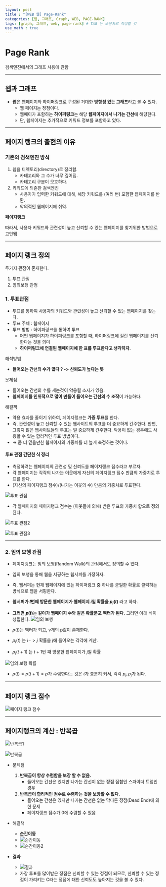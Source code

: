 ```yaml
---
layout: post
title : "[WEB 웹] Page-Rank"
categories: [웹, 그래프, Graph, WEB, PAGE-RANK]
tags: [graph, 그래프, web, page-rank] # TAG 는 소문자로 작성할 것
use_math : true
---
```


# **Page Rank**

검색엔진에서의 그래프 사용에 관함

---

## **웹과 그래프**

- **웹**은 웹페이지와 하이퍼링크로 구성된 거대한 <span class="custom_underline">**방항성 있는 그래프**</span>라고 볼 수 있다.
  - 웹 페이지는 정점이다.
  - 웹페이가 포함하는 **하이퍼링크**는 해당 **웹페이지에서 나가는 간선**에 해당한다.
  - 단, 웹페이지는 추가적으로 키워드 정보를 포함하고 있다.

---

## **페이지 랭크의 출현의 이유**

### **기존의 검색엔진 방식**

1. 웹을 디렉토리(directory)로 정리함.
   - 카테고리와 그 수가 너무 깊어짐.
   - 카테고리 구분이 모호하다.
2. 키워드에 의존한 검색엔진
   - 사용자가 입력한 키워드에 대해, 해당 키워드를 (여러 번) 포함한 웹페이지를 반환.
   - 악의적인 웹페이지에 취약.

**페이지랭크**

따라서, 사용자 키워드와 관련성이 높고 신뢰할 수 있는 웹페이지를 찾기위한 방법으로 고안됌

---

## **페이지 랭크 정의**

두가지 관점이 존재한다.

1. 투표 관점
2. 임의보행 관점

### **1. 투표관점**

- 투표를 통하여 사용자의 키워드와 관련성이 높고 신뢰할 수 있는 웹페이지를 찾는다.
- 투표 주체 : 웹페이지
- 투표 방법 : 하이퍼링크를 통하여 투표
  - 어떤 웹페이지가 하이퍼링크를 포함할 때, 하이퍼링크에 걸린 웹페이지를 신뢰한다는 것을 의미
  - <span class="custom_underline">**하이퍼링크에 연결된 웹페이지에 한 표를 투표한다고 생각하자.**</span>

해석방법

- **들어오는 간선의 수가 많다 ? -> 신뢰도가 높다는 뜻**

문제점

- 들어오는 간선의 수를 세는것이 악용될 소지가 있음.
- **웹페이지를 인위적으로 많이 만들어 들어오는 간선의 수 조작**이 가능하다.

해결책
- 약용 효과를 줄이기 위하여, 페이지랭크는 <span class="custom_underline">**가중 투표**</span>를 한다.
- 즉, 관련성이 높고 신뢰할 수 있는 웹사이트의 투표를 더 중요하게 간주한다. 반면, 그렇지 않은 웹사이트들의 투표는 덜 중요하게 간주한다. 악용이 없는 경우에도 사용할 수 있는 합리적인 투표 방법이다.
- → 좀 더 믿을만한 웹페이지의 가중치를 더 높게 측정하는 것이다.

#### **투표 관점 간단한 식 정리**

- 측정하려는 웹페이지의 관련성 및 신뢰도를 페이지랭크 점수라고 부르자.
- 각 웹페이지는 각각의 나가는 이웃에게 자신의 페이지랭크 점수 만큼의 가중치로 투표를 한다.
- (자신의 페이지랭크 점수)/(나가는 이웃의 수) 만큼의 가중치로 투표한다.

![투표 관점](/imgs/2021-12-16-02-13-20.png)

- 각 웹페이지의 페이지랭크 점수는 (이웃들에 의해) 받은 투표의 가중치 합으로 정의된다.

![투표 관점2](/imgs/2021-12-16-2.png)

![투표 관점3](/imgs/2021-12-16-3.png)

---

### **2. 임의 보행 관점**

- 페이지랭크는 임의 보행(Random Walk)의 관점에서도 정의할 수 있다.
- 임의 보행을 통해 웹을 서핑하는 웹서퍼를 가정하자.
- 즉, 웹서퍼는 현재 웹페이지에 있는 하이퍼링크 중 하나를 균일한 확률로 클릭하는 방식으로 웹을 서핑한다.
- **웹서퍼가 𝑡번째 방문한 웹페이지가 웹페이지 $i$일 확률을 $p_i (t)$** 라고 하자.
- **그러면 𝒑(𝒕)는 길이가 웹페이지 수와 같은 확률분포 벡터가 된다.** 그러면 아래 식이 성립한다. ![임의 보행](/imgs/2021-12-16-4.png)

- $p(t)$는 벡터가 되고, v개의 p값이 존재한다.
- $p_i (t)$ 는 $i -> j$ 확률을 $j$에 들어오는 각각에 계산.
- $p_i (t+1)$ 는 $t+1$번 째 방문한 웹페이지가 $j$일 확률

![임의 보행 확률](/imgs/2021-03-05-01.png)

- $p(t) = p(t+1) = p$가 수렴한다는 것은 $t$가 충분히 커서, 각각 $p_i,p_j$가 된다.

--- 

## **페이지 랭크 점수**

![페이지 랭크 점수](/imgs/2022-03-05-02.png)

--- 

## **페이지랭크의 계산 : 반복곱**

![반복곱1](/imgs/2022-03-05-03.png)

![반복곱](/imgs/2022-03-05-04.png)


- 문제점
  1. **반복곱이 항상 수렴함을 보장 할 수 없음.**
     -   들어오는 간선은 있지만 나가는 간선이 없는 정점 집합인 스파이더 트랩인 경우
  2. **반복곱이 합리적인 점수로 수렴하는 것을 보장할 수 없다.**
     -   들어오는 간선은 있지만 나가는 간선은 없는 막다른 정점(Dead End)에 의한 문제
     -   페이지랭크 점수가 0에 수렴할 수 있음

- 해결책
  - **순간이동**
  - ![순간이동](/imgs/2022-03-05-05.png)
  - ![순간이동2](/imgs/2022-03-05-06.png)

- **결과**
  - ![결과](/imgs/2022-03-05-07.png)
  - 가장 투표를 많이받은 정점은 신뢰할 수 있는 정점이 되므로, 신뢰할 수 있는 정점이 가리키는 C라는 정점에 대한 신뢰도도 높아지는 것을 볼 수 있다.
